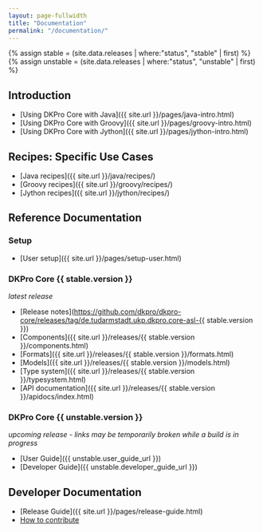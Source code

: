 ```yaml
---
layout: page-fullwidth
title: "Documentation"
permalink: "/documentation/"
---
```


{% assign stable = (site.data.releases | where:"status", "stable" | first) %}
{% assign unstable = (site.data.releases | where:"status", "unstable" | first) %}

## Introduction

* [Using DKPro Core with Java]({{ site.url }}/pages/java-intro.html)
* [Using DKPro Core with Groovy]({{ site.url }}/pages/groovy-intro.html)
* [Using DKPro Core with Jython]({{ site.url }}/pages/jython-intro.html)

## Recipes: Specific Use Cases

* [Java recipes]({{ site.url }}/java/recipes/)
* [Groovy recipes]({{ site.url }}/groovy/recipes/)
* [Jython recipes]({{ site.url }}/jython/recipes/)

## Reference Documentation

### Setup

* [User setup]({{ site.url }}/pages/setup-user.html)

### DKPro Core {{ stable.version }}
_latest release_


* [Release notes](https://github.com/dkpro/dkpro-core/releases/tag/de.tudarmstadt.ukp.dkpro.core-asl-{{ stable.version }})
* [Components]({{ site.url }}/releases/{{ stable.version }}/components.html)
* [Formats]({{ site.url }}/releases/{{ stable.version }}/formats.html)
* [Models]({{ site.url }}/releases/{{ stable.version }}/models.html)
* [Type system]({{ site.url }}/releases/{{ stable.version }}/typesystem.html)
* [API documentation]({{ site.url }}/releases/{{ stable.version }}/apidocs/index.html)

### DKPro Core {{ unstable.version }}
_upcoming release - links may be temporarily broken while a build is in progress_

* [User Guide]({{ unstable.user_guide_url }})
* [Developer Guide]({{ unstable.developer_guide_url }})

## Developer Documentation

* [Release Guide]({{ site.url }}/pages/release-guide.html)
* [How to contribute](http://dkpro.github.io/contributing/)

